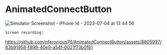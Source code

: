 # AnimatedConnectButton

<!--
![Simulator Screenshot - iPhone 14 - 2023-07-04 at 12 29 05](https://github.com/nferocious76/AnimatedConnectButton/assets/8805997/33cebdf3-579d-40d8-bb27-0a45ade7828b)
-->

![Simulator Screenshot - iPhone 14 - 2023-07-04 at 13 44 56](https://github.com/nferocious76/AnimatedConnectButton/assets/8805997/587b564a-c89c-4d66-9ce0-6f614543f366)

`Screen recording:`

<!--
https://github.com/nferocious76/AnimatedConnectButton/assets/8805997/ab1ed106-ee95-4d4c-b5f5-ca853f9ab04b
-->

https://github.com/nferocious76/AnimatedConnectButton/assets/8805997/83b91958-f899-40e9-a54f-0021f73b0f81
